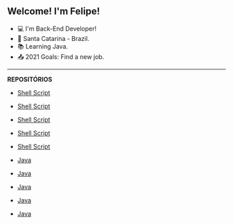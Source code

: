 ## Welcome! I'm Felipe!            

- 💻 I'm Back-End Developer!
- 🏡 Santa Catarina - Brazil.
- 📚 Learning Java.
- 📤 2021 Goals: Find a new job.
----------------------------------------
**REPOSITÓRIOS**

* [Shell Script](https://github.com/felipe-apio-Souza/portifoliotecnico/blob/main/FundamentosTI/Exemplos/10_06_exe3.sh)

* [Shell Script](https://github.com/felipe-apio-Souza/portifoliotecnico/blob/main/FundamentosTI/Exemplos/Exe7.sh)

* [Shell Script](https://github.com/felipe-apio-Souza/portifoliotecnico/blob/main/FundamentosTI/Exemplos/Exe6.sh)

* [Shell Script](https://github.com/felipe-apio-Souza/portifoliotecnico/blob/main/FundamentosTI/Exemplos/ex1_16_07.sh)

* [Shell Script](https://github.com/felipe-apio-Souza/portifoliotecnico/blob/main/FundamentosTI/Exemplos/permissionamento.sh)

* [Java](https://github.com/felipe-apio-Souza/portifoliotecnico/blob/main/LogicaComputacional/exemplo/exercicio.java)

* [Java](https://github.com/felipe-apio-Souza/portifoliotecnico/blob/main/LogicaComputacional/exemplo/Exemp2.java)

* [Java](https://github.com/felipe-apio-Souza/portifoliotecnico/blob/main/LogicaComputacional/exemplo/Exemp3.java)

* [Java](https://github.com/felipe-apio-Souza/portifoliotecnico/blob/main/LogicaComputacional/exemplo/Exemp4.java)

* [Java](https://github.com/felipe-apio-Souza/portifoliotecnico/tree/main/LogicaComputacional/exemplo/Petshop)
